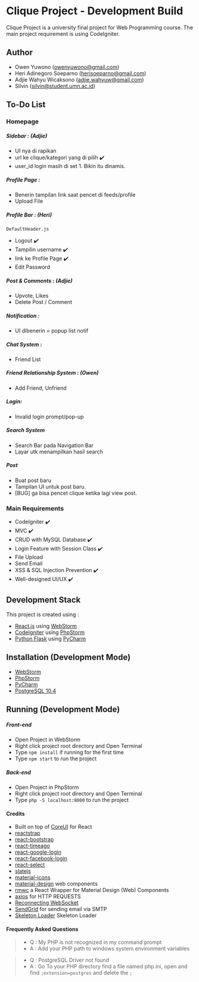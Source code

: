 # Clique Project - Development Build
Clique Project is a university final project for Web Programming course. The main project requirement is using CodeIgniter.

## Author
 - Owen Yuwono ([owenyuwono@gmail.com](mailto:owenyuwono@gmail.com))
 - Heri Adinegoro Soeparno ([herisoeparno@gmail.com](mailto:herisoeparno@gmail.com))
 - Adjie Wahyu Wicaksono ([adjie.wahyuw@gmail.com](mailto:adjie.wahyuw@gmail.com))
 - Silvin ([silvin@student.umn.ac.id](mailto:silvin@student.umn.ac.id))
 
 
## To-Do List
### Homepage
##### Sidebar : (Adjie)
 - UI nya di rapikan
 - url ke clique/kategori yang di pilih :heavy_check_mark:
 - user_id login masih di set 1. Bikin itu dinamis.
##### Profile Page :
 - Benerin tampilan link saat pencet di feeds/profile
 - Upload File
##### Profile Bar : (Heri)
 `DefaultHeader.js`
 - Logout :heavy_check_mark:
 - Tampilin username :heavy_check_mark:
 - link ke Profile Page :heavy_check_mark:
 - Edit Password 
 ##### Post & Comments : (Adjie)
 - Upvote, Likes
 - Delete Post / Comment
 ##### Notification :
 - UI dibenerin = popup list notif
 ##### Chat System :
 - Friend List
 ##### Friend Relationship System : (Owen)
 - Add Friend, Unfriend
 ##### Login:
 - Invalid login prompt/pop-up 
 ##### Search System
 - Search Bar pada Navigation Bar
 - Layar utk menampilkan hasil search
 ##### Post
 - Buat post baru
 - Tampilan UI untuk post baru.
 - [BUG] ga bisa pencet clique ketika lagi view post.
 ### Main Requirements
 - CodeIgniter :heavy_check_mark:
 - MVC :heavy_check_mark:
 - CRUD with MySQL Database :heavy_check_mark:
 - Login Feature with Session Class :heavy_check_mark:
 - File Upload
 - Send Email
 - XSS & SQL Injection Prevention :heavy_check_mark:
 - Well-designed UI/UX :heavy_check_mark:

## Development Stack
This project is created using :
  - [React.js](https://reactjs.org/) using [WebStorm](https://www.jetbrains.com/webstorm/)
  - [CodeIgniter](https://codeigniter.com/download) using [PhpStorm](https://www.jetbrains.com/phpstorm/)
  - [Python Flask](http://flask.pocoo.org/) using [PyCharm](https://www.jetbrains.com/pycharm/)
  
## Installation (Development Mode)
 - [WebStorm](https://www.jetbrains.com/webstorm/download/#section=windows)
 - [PhpStorm](https://www.jetbrains.com/phpstorm/download/#section=windows)
 - [PyCharm](https://www.jetbrains.com/pycharm/download/#section=windows)
 - [PostgreSQL 10.4](https://www.postgresql.org/)


## Running (Development Mode)
##### Front-end
 - Open Project in WebStorm
 - Right click project root directory and Open Terminal
 - Type `npm install` if running for the first time
 - Type `npm start` to run the project
##### Back-end
 - Open Project in PhpStorm
 - Right click project root directory and Open Terminal
 - Type `php -S localhost:8000` to run the project


#### Credits
 - Built on top of [CoreUI](https://coreui.io/react/) for React
 - [reactstrap](https://reactstrap.github.io/)
 - [react-bootstrap](https://react-bootstrap.github.io/)
 - [react-timeago](https://www.npmjs.com/package/react-timeago)
 - [react-google-login](https://www.npmjs.com/package/react-google-login)
 - [react-facebook-login](https://www.npmjs.com/package/react-facebook-login)
 - [react-select](https://github.com/JedWatson/react-select)
 - [slatejs](https://www.slatejs.org)
 - [material-icons](https://material.io/tools/icons/?style=baseline)
 - [material-design](https://material.io/) web components
 - [rmwc](https://github.com/jamesmfriedman/rmwc) a React Wrapper for Material Design (Web) Components
 - [axios](https://github.com/axios/axios) for HTTP REQUESTS
 - [Reconnecting WebSocket](https://github.com/pladaria/reconnecting-websocket)
 - [SendGrid](https://github.com/sendgrid/sendgrid-php) for sending email via SMTP
 - [Skeleton Loader](https://www.npmjs.com/package/react-skeleton-loader) Skeleton Loader
 
#### Frequently Asked Questions
 > - Q : My PHP is not recognized in my command prompt
 > - A : Add your PHP path to windows system environment variables
 
 > - Q : PostgreSQL Driver not found
 > - A : Go To your PHP directory find a file named php.ini, open and find `;extension=postgres` and delete the `;`

